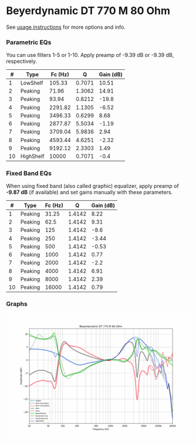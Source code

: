# Beyerdynamic DT 770 M 80 Ohm
See [usage instructions](https://github.com/jaakkopasanen/AutoEq#usage) for more options and info.

### Parametric EQs
You can use filters 1-5 or 1-10. Apply preamp of -9.39 dB or -9.39 dB, respectively.

|   # | Type      |   Fc (Hz) |      Q |   Gain (dB) |
|-----|-----------|-----------|--------|-------------|
|   1 | LowShelf  |    105.33 | 0.7071 |       10.51 |
|   2 | Peaking   |     71.96 | 1.3062 |       14.91 |
|   3 | Peaking   |     93.94 | 0.8212 |      -19.8  |
|   4 | Peaking   |   2291.82 | 1.1305 |       -6.52 |
|   5 | Peaking   |   3496.33 | 0.6299 |        8.68 |
|   6 | Peaking   |   2877.87 | 5.5034 |       -1.19 |
|   7 | Peaking   |   3709.04 | 5.9836 |        2.94 |
|   8 | Peaking   |   4593.44 | 4.6251 |       -2.32 |
|   9 | Peaking   |   9192.12 | 2.3303 |        1.49 |
|  10 | HighShelf |  10000    | 0.7071 |       -0.4  |

### Fixed Band EQs
When using fixed band (also called graphic) equalizer, apply preamp of **-9.87 dB** (if available) and set gains manually with these parameters.

|   # | Type    |   Fc (Hz) |      Q |   Gain (dB) |
|-----|---------|-----------|--------|-------------|
|   1 | Peaking |     31.25 | 1.4142 |        8.22 |
|   2 | Peaking |     62.5  | 1.4142 |        9.31 |
|   3 | Peaking |    125    | 1.4142 |       -8.6  |
|   4 | Peaking |    250    | 1.4142 |       -3.44 |
|   5 | Peaking |    500    | 1.4142 |       -0.53 |
|   6 | Peaking |   1000    | 1.4142 |        0.77 |
|   7 | Peaking |   2000    | 1.4142 |       -2.2  |
|   8 | Peaking |   4000    | 1.4142 |        6.91 |
|   9 | Peaking |   8000    | 1.4142 |        2.39 |
|  10 | Peaking |  16000    | 1.4142 |        0.79 |

### Graphs
![](./Beyerdynamic%20DT%20770%20M%2080%20Ohm.png)

